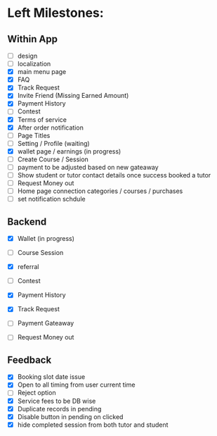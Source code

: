# Left Milestones:
## Within App
- [ ] design
- [ ] localization
- [x] main menu page
- [x] FAQ
- [x] Track Request
- [x] Invite Friend (Missing Earned Amount)
- [x] Payment History
- [ ] Contest
- [x] Terms of service
- [x] After order notification
- [ ] Page Titles
- [ ] Setting / Profile (waiting)
- [x] wallet page / earnings (in progress)
- [ ] Create Course / Session
- [ ] payment to be adjusted based on new gateaway
- [ ] Show student or tutor contact details once success booked a tutor
- [ ] Request Money out
- [ ] Home page connection categories / courses / purchases
- [ ] set notification schdule

## Backend
- [x] Wallet (in progress)
- [ ] Course Session
- [x] referral
- [ ] Contest
- [x] Payment History
- [x] Track Request
- [ ] Payment Gateaway
- [ ] Request Money out


## Feedback
- [x] Booking slot date issue
- [x] Open to all timing from user current time 
- [ ] Reject option
- [x] Service fees to be DB wise
- [x] Duplicate records in pending
- [x] Disable button in pending on clicked
- [x] hide completed session from both tutor and student

